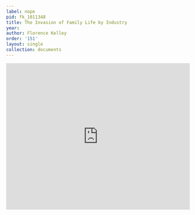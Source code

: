 ```yaml
---
label: nope
pid: fk_1011348
title: The Invasion of Family Life by Industry
year:
author: Florence Kelley
order: '151'
layout: single
collection: documents
---
```

<iframe src="https://northwestern.app.box.com/embed/s/njedw1g1b7fmxpw3yeadg3325am1lm4n?sortColumn=date&view=list" width="500" height="400" frameborder="0" allowfullscreen webkitallowfullscreen msallowfullscreen></iframe>
